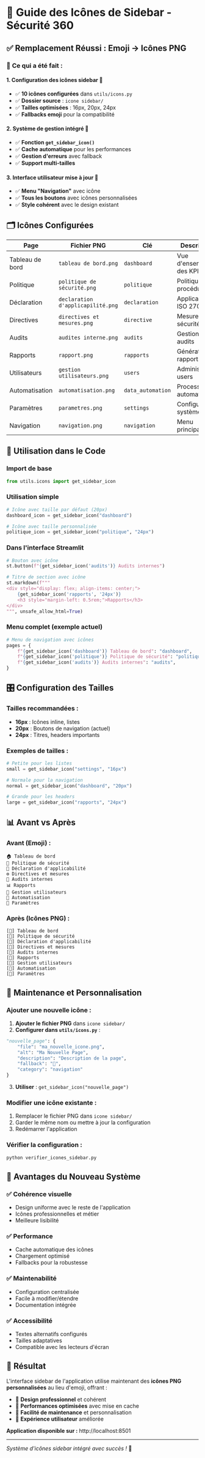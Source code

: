 # 🎨 Guide des Icônes de Sidebar - Sécurité 360

## ✅ **Remplacement Réussi : Emoji → Icônes PNG**

### 🎯 **Ce qui a été fait :**

#### **1. Configuration des icônes sidebar** 📁
- ✅ **10 icônes configurées** dans `utils/icons.py`
- ✅ **Dossier source** : `icone sidebar/`
- ✅ **Tailles optimisées** : 16px, 20px, 24px
- ✅ **Fallbacks emoji** pour la compatibilité

#### **2. Système de gestion intégré** 🔧
- ✅ **Fonction `get_sidebar_icon()`** 
- ✅ **Cache automatique** pour les performances
- ✅ **Gestion d'erreurs** avec fallback
- ✅ **Support multi-tailles**

#### **3. Interface utilisateur mise à jour** 🎨
- ✅ **Menu "Navigation"** avec icône 
- ✅ **Tous les boutons** avec icônes personnalisées
- ✅ **Style cohérent** avec le design existant

## 🗂️ **Icônes Configurées**

| **Page** | **Fichier PNG** | **Clé** | **Description** |
|----------|-----------------|---------|-----------------|
| Tableau de bord | `tableau de bord.png` | `dashboard` | Vue d'ensemble des KPI |
| Politique | `politique de sécurité.png` | `politique` | Politiques et procédures |
| Déclaration | `declaration d'applicapilité.png` | `declaration` | Applicabilité ISO 27001 |
| Directives | `directives et mesures.png` | `directive` | Mesures de sécurité |
| Audits | `audites interne.png` | `audits` | Gestion des audits |
| Rapports | `rapport.png` | `rapports` | Génération de rapports |
| Utilisateurs | `gestion utilisateurs.png` | `users` | Administration users |
| Automatisation | `automatisation.png` | `data_automation` | Processus automatisés |
| Paramètres | `parametres.png` | `settings` | Configuration système |
| Navigation | `navigation.png` | `navigation` | Menu principal |

## 🚀 **Utilisation dans le Code**

### **Import de base**
```python
from utils.icons import get_sidebar_icon
```

### **Utilisation simple**
```python
# Icône avec taille par défaut (20px)
dashboard_icon = get_sidebar_icon("dashboard")

# Icône avec taille personnalisée
politique_icon = get_sidebar_icon("politique", "24px")
```

### **Dans l'interface Streamlit**
```python
# Bouton avec icône
st.button(f"{get_sidebar_icon('audits')} Audits internes")

# Titre de section avec icône
st.markdown(f"""
<div style="display: flex; align-items: center;">
    {get_sidebar_icon('rapports', '24px')}
    <h3 style="margin-left: 0.5rem;">Rapports</h3>
</div>
""", unsafe_allow_html=True)
```

### **Menu complet (exemple actuel)**
```python
# Menu de navigation avec icônes
pages = {
    f"{get_sidebar_icon('dashboard')} Tableau de bord": "dashboard",
    f"{get_sidebar_icon('politique')} Politique de sécurité": "politique", 
    f"{get_sidebar_icon('audits')} Audits internes": "audits",
}
```

## 🎛️ **Configuration des Tailles**

### **Tailles recommandées :**
- **16px** : Icônes inline, listes
- **20px** : Boutons de navigation (actuel)
- **24px** : Titres, headers importants

### **Exemples de tailles :**
```python
# Petite pour les listes
small = get_sidebar_icon("settings", "16px")

# Normale pour la navigation 
normal = get_sidebar_icon("dashboard", "20px")

# Grande pour les headers
large = get_sidebar_icon("rapports", "24px")
```

## 📊 **Avant vs Après**

### **Avant (Emoji) :**
```
🏠 Tableau de bord
📘 Politique de sécurité  
🧾 Déclaration d'applicabilité
⚙️ Directives et mesures
🧮 Audits internes
📊 Rapports
👥 Gestion utilisateurs
🤖 Automatisation
🔧 Paramètres
```

### **Après (Icônes PNG) :**
```
[🎨] Tableau de bord
[🎨] Politique de sécurité
[🎨] Déclaration d'applicabilité  
[🎨] Directives et mesures
[🎨] Audits internes
[🎨] Rapports
[🎨] Gestion utilisateurs
[🎨] Automatisation
[🎨] Paramètres
```

## 🔧 **Maintenance et Personnalisation**

### **Ajouter une nouvelle icône :**

1. **Ajouter le fichier PNG** dans `icone sidebar/`
2. **Configurer dans `utils/icons.py`** :
```python
"nouvelle_page": {
    "file": "ma_nouvelle_icone.png",
    "alt": "Ma Nouvelle Page",
    "description": "Description de la page",
    "fallback": "🎯",
    "category": "navigation"
}
```
3. **Utiliser** : `get_sidebar_icon("nouvelle_page")`

### **Modifier une icône existante :**
1. Remplacer le fichier PNG dans `icone sidebar/`
2. Garder le même nom ou mettre à jour la configuration
3. Redémarrer l'application

### **Vérifier la configuration :**
```bash
python verifier_icones_sidebar.py
```

## 🎯 **Avantages du Nouveau Système**

### **✅ Cohérence visuelle**
- Design uniforme avec le reste de l'application
- Icônes professionnelles et métier
- Meilleure lisibilité

### **✅ Performance**
- Cache automatique des icônes
- Chargement optimisé 
- Fallbacks pour la robustesse

### **✅ Maintenabilité**
- Configuration centralisée
- Facile à modifier/étendre
- Documentation intégrée

### **✅ Accessibilité**
- Textes alternatifs configurés
- Tailles adaptatives
- Compatible avec les lecteurs d'écran

## 🚀 **Résultat**

L'interface sidebar de l'application utilise maintenant des **icônes PNG personnalisées** au lieu d'emoji, offrant :

- 🎨 **Design professionnel** et cohérent
- 🚀 **Performances optimisées** avec mise en cache
- 🔧 **Facilité de maintenance** et personnalisation
- 📱 **Expérience utilisateur** améliorée

**Application disponible sur :** http://localhost:8501

---

*Système d'icônes sidebar intégré avec succès !* 🎉